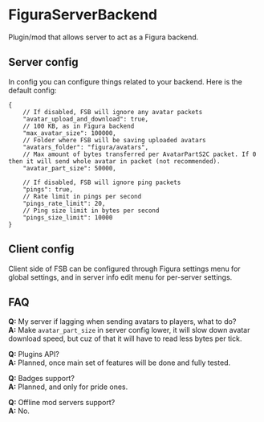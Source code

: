 # FiguraServerBackend
Plugin/mod that allows server to act as a Figura backend.

## Server config
In config you can configure things related to your backend. Here is the default config:
```jsonc
{
    // If disabled, FSB will ignore any avatar packets
    "avatar_upload_and_download": true,
    // 100 KB, as in Figura backend
    "max_avatar_size": 100000,
    // Folder where FSB will be saving uploaded avatars
    "avatars_folder": "figura/avatars",
    // Max amount of bytes transferred per AvatarPartS2C packet. If 0 then it will send whole avatar in packet (not recommended).
    "avatar_part_size": 50000,

    // If disabled, FSB will ignore ping packets
    "pings": true, 
    // Rate limit in pings per second
    "pings_rate_limit": 20,
    // Ping size limit in bytes per second
    "pings_size_limit": 10000
}
```

## Client config
Client side of FSB can be configured through Figura settings menu for global settings, and in server info edit menu for per-server settings.

## FAQ
**Q:** My server if lagging when sending avatars to players, what to do?\
**A:** Make `avatar_part_size` in server config lower, it will slow down avatar download speed, but cuz of that it will have to read less bytes per tick.

**Q:** Plugins API?\
**A:** Planned, once main set of features will be done and fully tested.

**Q:** Badges support?\
**A:** Planned, and only for pride ones.

**Q:** Offline mod servers support?\
**A:** No.